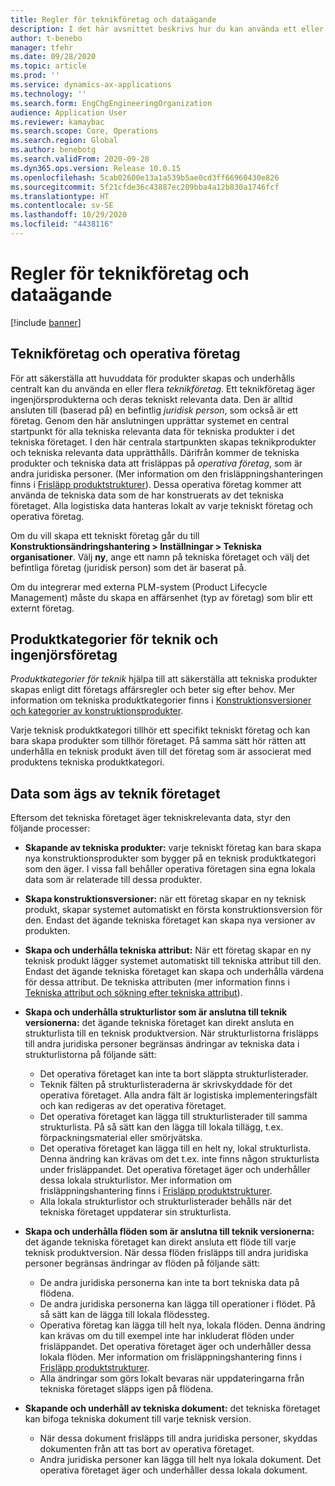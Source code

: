 ```yaml
---
title: Regler för teknikföretag och dataägande
description: I det här avsnittet beskrivs hur du kan använda ett eller flera teknikföretag för att se till att huvuddata för produkter skapas och underhålls centralt. Ett teknikföretag representerar det företag som äger de tekniska produkterna och det är dess tekniska data.
author: t-benebo
manager: tfehr
ms.date: 09/28/2020
ms.topic: article
ms.prod: ''
ms.service: dynamics-ax-applications
ms.technology: ''
ms.search.form: EngChgEngineeringOrganization
audience: Application User
ms.reviewer: kamaybac
ms.search.scope: Core, Operations
ms.search.region: Global
ms.author: benebotg
ms.search.validFrom: 2020-09-28
ms.dyn365.ops.version: Release 10.0.15
ms.openlocfilehash: 5cab02600e13a1a539b5ae0cd3ff66960430e826
ms.sourcegitcommit: 5f21cfde36c43887ec209bba4a12b830a1746fcf
ms.translationtype: HT
ms.contentlocale: sv-SE
ms.lasthandoff: 10/29/2020
ms.locfileid: "4438116"
---
```

# <a name="engineering-companies-and-data-ownership-rules"></a>Regler för teknikföretag och dataägande

[!include [banner](../includes/banner.md)]

## <a name="engineering-companies-and-operational-companies"></a>Teknikföretag och operativa företag

För att säkerställa att huvuddata för produkter skapas och underhålls centralt kan du använda en eller flera *teknikföretag*. Ett teknikföretag äger ingenjörsprodukterna och deras tekniskt relevanta data. Den är alltid ansluten till (baserad på) en befintlig *juridisk person*, som också är ett företag. Genom den här anslutningen upprättar systemet en central startpunkt för alla tekniska relevanta data för tekniska produkter i det tekniska företaget. I den här centrala startpunkten skapas teknikprodukter och tekniska relevanta data upprätthålls. Därifrån kommer de tekniska produkter och tekniska data att frisläppas på *operativa företag*, som är andra juridiska personer. (Mer information om den frisläppningshanteringen finns i [Frisläpp produktstrukturer](release-product-structure.md)). Dessa operativa företag kommer att använda de tekniska data som de har konstruerats av det tekniska företaget. Alla logistiska data hanteras lokalt av varje tekniskt företag och operativa företag.

Om du vill skapa ett tekniskt företag går du till **Konstruktionsändringshantering \> Inställningar \> Tekniska organisationer**. Välj **ny**, ange ett namn på tekniska företaget och välj det befintliga företag (juridisk person) som det är baserat på.

Om du integrerar med externa PLM-system (Product Lifecycle Management) måste du skapa en affärsenhet (typ av företag) som blir ett externt företag.

## <a name="engineering-product-categories-and-engineering-companies"></a>Produktkategorier för teknik och ingenjörsföretag

*Produktkategorier för teknik* hjälpa till att säkerställa att tekniska produkter skapas enligt ditt företags affärsregler och beter sig efter behov. Mer information om tekniska produktkategorier finns i [Konstruktionsversioner och kategorier av konstruktionsprodukter](engineering-versions-product-category.md).

Varje teknisk produktkategori tillhör ett specifikt tekniskt företag och kan bara skapa produkter som tillhör företaget. På samma sätt hör rätten att underhålla en teknisk produkt även till det företag som är associerat med produktens tekniska produktkategori.

## <a name="data-that-is-owned-by-the-engineering-company"></a>Data som ägs av teknik företaget

Eftersom det tekniska företaget äger tekniskrelevanta data, styr den följande processer:

- **Skapande av tekniska produkter:** varje tekniskt företag kan bara skapa nya konstruktionsprodukter som bygger på en teknisk produktkategori som den äger. I vissa fall behåller operativa företagen sina egna lokala data som är relaterade till dessa produkter.
- **Skapa konstruktionsversioner:** när ett företag skapar en ny teknisk produkt, skapar systemet automatiskt en första konstruktionsversion för den. Endast det ägande tekniska företaget kan skapa nya versioner av produkten.
- **Skapa och underhålla tekniska attribut:** När ett företag skapar en ny teknisk produkt lägger systemet automatiskt till tekniska attribut till den. Endast det ägande tekniska företaget kan skapa och underhålla värdena för dessa attribut. De tekniska attributen (mer information finns i [Tekniska attribut och sökning efter tekniska attribut](engineering-attributes-and-search.md)).
- **Skapa och underhålla strukturlistor som är anslutna till teknik versionerna:** det ägande tekniska företaget kan direkt ansluta en strukturlista till en teknisk produktversion. När strukturlistorna frisläpps till andra juridiska personer begränsas ändringar av tekniska data i strukturlistorna på följande sätt:

    - Det operativa företaget kan inte ta bort släppta strukturlisterader.
    - Teknik fälten på strukturlisteraderna är skrivskyddade för det operativa företaget. Alla andra fält är logistiska implementeringsfält och kan redigeras av det operativa företaget.
    - Det operativa företaget kan lägga till strukturlisterader till samma strukturlista. På så sätt kan den lägga till lokala tillägg, t.ex. förpackningsmaterial eller smörjvätska.
    - Det operativa företaget kan lägga till en helt ny, lokal strukturlista. Denna ändring kan krävas om det t.ex. inte finns någon strukturlista under frisläppandet. Det operativa företaget äger och underhåller dessa lokala strukturlistor. Mer information om frisläppningshantering finns i [Frisläpp produktstrukturer](release-product-structure.md).
    - Alla lokala strukturlistor och strukturlisterader behålls när det tekniska företaget uppdaterar sin strukturlista.

- **Skapa och underhålla flöden som är anslutna till teknik versionerna:** det ägande tekniska företaget kan direkt ansluta ett flöde till varje teknisk produktversion. När dessa flöden frisläpps till andra juridiska personer begränsas ändringar av flöden på följande sätt:

    - De andra juridiska personerna kan inte ta bort tekniska data på flödena.
    - De andra juridiska personerna kan lägga till operationer i flödet. På så sätt kan de lägga till lokala flödessteg.
    - Operativa företag kan lägga till helt nya, lokala flöden. Denna ändring kan krävas om du till exempel inte har inkluderat flöden under frisläppandet. Det operativa företaget äger och underhåller dessa lokala flöden. Mer information om frisläppningshantering finns i [Frisläpp produktstrukturer](release-product-structure.md).
    - Alla ändringar som görs lokalt bevaras när uppdateringarna från tekniska företaget släpps igen på flödena.

- **Skapande och underhåll av tekniska dokument:** det tekniska företaget kan bifoga tekniska dokument till varje teknisk version.

    - När dessa dokument frisläpps till andra juridiska personer, skyddas dokumenten från att tas bort av operativa företaget.
    - Andra juridiska personer kan lägga till helt nya lokala dokument. Det operativa företaget äger och underhåller dessa lokala dokument.
